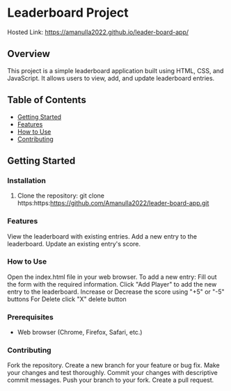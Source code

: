 # Leaderboard Project

Hosted Link: https://amanulla2022.github.io/leader-board-app/

## Overview

This project is a simple leaderboard application built using HTML, CSS, and JavaScript. It allows users to view, add, and update leaderboard entries.

## Table of Contents

- [Getting Started](#getting-started)
- [Features](#features)
- [How to Use](#how-to-use)
- [Contributing](#contributing)

## Getting Started
### Installation

1. Clone the repository:
git clone https:https:https://github.com/Amanulla2022/leader-board-app.git

### Features
View the leaderboard with existing entries.
Add a new entry to the leaderboard.
Update an existing entry's score.

### How to Use
Open the index.html file in your web browser.
To add a new entry:
Fill out the form with the required information.
Click "Add Player" to add the new entry to the leaderboard.
Increase or Decrease the score using "+5" or "-5" buttons
For Delete click "X" delete button

### Prerequisites

- Web browser (Chrome, Firefox, Safari, etc.)

### Contributing
Fork the repository.
Create a new branch for your feature or bug fix.
Make your changes and test thoroughly.
Commit your changes with descriptive commit messages.
Push your branch to your fork.
Create a pull request.



